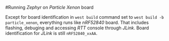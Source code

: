 #Running *Zephyr* on *Particle Xenon* board

Except for board identification in `west build` command set to `west build -b particle_xenon`, everything runs like *nRF52840* board. That includes flashing, debuging and accessing *RTT* console through *JLink*. Board identification for *JLink* is still `nRF52840_xxAA`.
